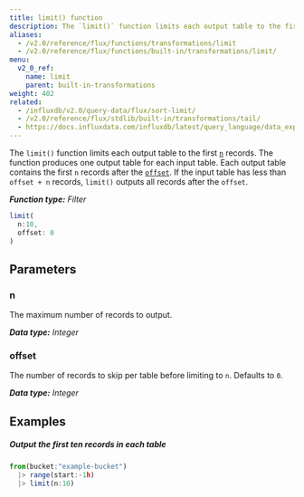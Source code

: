 ```yaml
---
title: limit() function
description: The `limit()` function limits each output table to the first `n` records.
aliases:
  - /v2.0/reference/flux/functions/transformations/limit
  - /v2.0/reference/flux/functions/built-in/transformations/limit/
menu:
  v2_0_ref:
    name: limit
    parent: built-in-transformations
weight: 402
related:
  - /influxdb/v2.0/query-data/flux/sort-limit/
  - /v2.0/reference/flux/stdlib/built-in/transformations/tail/
  - https://docs.influxdata.com/influxdb/latest/query_language/data_exploration/#the-limit-and-slimit-clauses, InfluxQL LIMIT
---
```


The `limit()` function limits each output table to the first [`n`](#n) records.
The function produces one output table for each input table.
Each output table contains the first `n` records after the [`offset`](#offset).
If the input table has less than `offset + n` records, `limit()` outputs all records after the `offset`.

_**Function type:** Filter_

```js
limit(
  n:10,
  offset: 0
)
```

## Parameters

### n
The maximum number of records to output.

_**Data type:** Integer_

### offset
The number of records to skip per table before limiting to `n`.
Defaults to `0`.

_**Data type:** Integer_

## Examples

##### Output the first ten records in each table
```js
from(bucket:"example-bucket")
  |> range(start:-1h)
  |> limit(n:10)
```
